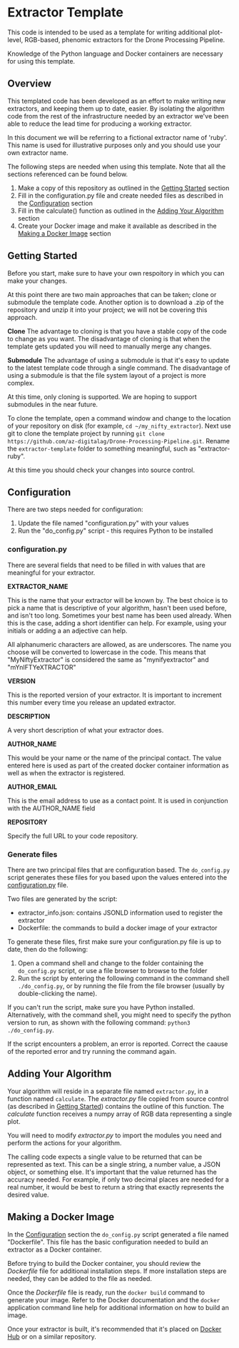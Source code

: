 # Extractor Template

This code is intended to be used as a template for writing additional plot-level, RGB-based, phenomic extractors for the Drone Processing Pipeline.

Knowledge of the Python language and Docker containers are necessary for using this template.

## Overview

This templated code has been developed as an effort to make writing new extractors, and keeping them up to date, easier.
By isolating the algorithm code from the rest of the infrastructure needed by an extractor we've been able to reduce the lead time for producing a working extractor.

In this document we will be referring to a fictional extractor name of 'ruby'.
This name is used for illustrative purposes only and you should use your own extractor name.

The following steps are needed when using this template. Note that all the sections referenced can be found below.

1. Make a copy of this repository as outlined in the [Getting Started](#starting) section
2. Fill in the configuration.py file and create needed files as described in the [Configuration](#configuration) section
3. Fill in the calculate() function as outlined in the [Adding Your Algorithm](#algorithm) section 
4. Create your Docker image and make it available as described in the [Making a Docker Image](#docker) section

## Getting Started <a name="starting"/>

Before you start, make sure to have your own respoitory in which you can make your changes.

At this point there are two main approaches that can be taken; clone or submodule the template code.
Another option is to download a .zip of the repository and unzip it into your project; we will not be covering this approach.

**Clone**
The advantage to cloning is that you have a stable copy of the code to change as you want.
The disadvantage of cloning is that when the template gets updated you will need to manually merge any changes.

**Submodule**
The advantage of using a submodule is that it's easy to update to the latest template code through a single command.
The disadvantage of using a submodule is that the file system layout of a project is more complex.

At this time, only cloning is supported.
We are hoping to support submodules in the near future.

To clone the template, open a command window and change to the location of your repository on disk (for example, `cd ~/my_nifty_extractor`).
Next use git to clone the template project by running `git clone https://github.com/az-digitalag/Drone-Processing-Pipeline.git`.
Rename the `extractor-template` folder to something meaningful, such as "extractor-ruby".

At this time you should check your changes into source control.

## Configuration <a name="configuration"/>

There are two steps needed for configuration:
1. Update the file named "configuration.py" with your values
2. Run the "do_config.py" script - this requires Python to be installed

### configuration.py <a name="configuration_py"/>

There are several fields that need to be filled in with values that are meaningful for your extractor.

**EXTRACTOR_NAME**

This is the name that your extractor will be known by.
The best choice is to pick a name that is descriptive of your algorithm, hasn't been used before, and isn't too long.
Sometimes your best name has been used already.
When this is the case, adding a short identifier can help.
For example, using your initials or adding a an adjective can help.

All alphanumeric characters are allowed, as are underscores.
The name you choose will be converted to lowercase in the code.
This means that "MyNiftyExtractor" is considered the same as "mynifyextractor" and "mYnIFTYeXTRACTOR" 

**VERSION**

This is the reported version of your extractor.
It is important to increment this number every time you release an updated extractor.

**DESCRIPTION**

A very short description of what your extractor does.

**AUTHOR_NAME**

This would be your name or the name of the principal contact.
The value entered here is used as part of the created docker container information as well as when the extractor is registered.

**AUTHOR_EMAIL**

This is the email address to use as a contact point.
It is used in conjunction with the AUTHOR_NAME field

**REPOSITORY**

Specify the full URL to your code repository.

### Generate files

There are two principal files that are configuration based.
The `do_config.py` script generates these files for you based upon the values entered into the [configuration.py](#configuration_py) file.

Two files are generated by the script:
* extractor_info.json: contains JSONLD information used to register the extractor
* Dockerfile: the commands to build a docker image of your extractor

To generate these files, first make sure your configuration.py file is up to date, then do the following:
1. Open a command shell and change to the folder containing the `do_config.py` script, or use a file browser to browse to the folder
2. Run the script by entering the following command in the command shell `./do_config.py`, or by running the file from the file browser (usually by double-clicking the name).

If you can't run the script, make sure you have Python installed.
Alternatively, with the command shell, you might need to specify the python version to run, as shown with the following command: `python3 ./do_config.py`.

If the script encounters a problem, an error is reported.
Correct the caause of the reported error and try running the command again.

## Adding Your Algorithm <a name="algorithm"/>

Your algorithm will reside in a separate file named `extractor.py`, in a function named `calculate`.
The *extractor.py* file copied from source control (as described in [Getting Started](#starting)) contains the outline of this function.
The *calculate* function receives a numpy array of RGB data representing a single plot.

You will need to modify *extractor.py* to import the modules you need and perform the actions for your algorithm.

The calling code expects a single value to be returned that can be represented as text.
This can be a single string, a number value, a JSON object, or something else.
It's important that the value returned has the accuracy needed.
For example, if only two decimal places are needed for a real number, it would be best to return a string that exactly represents the desired value.

## Making a Docker Image <a name="docker"/>

In the [Configuration](#configuration) section the `do_config.py` script generated a file named "Dockerfile".
This file has the basic configuration needed to build an extractor as a Docker container.

Before trying to build the Docker container, you should review the *Dockerfile* file for additional installation steps.
If more installation steps are needed, they can be added to the file as needed.

Once the *Dockerfile* file is ready, run the `docker build` command to generate your image.
Refer to the Docker documentation and the `docker` application command line help for additional information on how to build an image.

Once your extractor is built, it's recommended that it's placed on [Docker Hub](https://hub.docker.com/) or on a similar repository.
